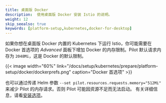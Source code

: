 ```yaml
---
title: 桌面版 Docker
description:  使用桌面版 Docker 安装 Istio 的说明。
weight: 12
skip_seealso: true
keywords: [platform-setup,kubernetes,docker-for-desktop]
---
```


如果你想在桌面版 Docker 内置的 Kubernetes 下运行 Istio，你可能需要在 Docker 首选项的 *Advanced* 面板下增加 Docker 的内存限制。Pilot 默认请求内存为 `2048Mi`，这是 Docker 的默认限制。

{{< image width="60%"  link="/docs/setup/kubernetes/prepare/platform-setup/docker/dockerprefs.png" caption="Docker 首选项"  >}}

也可以通过传递 Helm 参数 `--set pilot.resources.requests.memory="512Mi"` 来减少 Pilot 的内存请求。否则 Pilot 可能因资源不足而无法启动。
有关详细信息，请看[安装选项](/zh/docs/reference/config/installation-options)。
